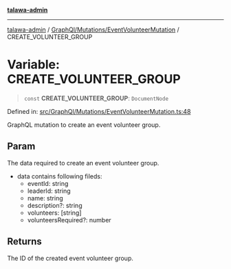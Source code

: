 [**talawa-admin**](../../../../README.md)

***

[talawa-admin](../../../../README.md) / [GraphQl/Mutations/EventVolunteerMutation](../README.md) / CREATE\_VOLUNTEER\_GROUP

# Variable: CREATE\_VOLUNTEER\_GROUP

> `const` **CREATE\_VOLUNTEER\_GROUP**: `DocumentNode`

Defined in: [src/GraphQl/Mutations/EventVolunteerMutation.ts:48](https://github.com/gautam-divyanshu/talawa-admin/blob/cfee07d9592eee1569f258baf49181c393e48f1b/src/GraphQl/Mutations/EventVolunteerMutation.ts#L48)

GraphQL mutation to create an event volunteer group.

## Param

The data required to create an event volunteer group.
 - data contains following fileds:
     - eventId: string
     - leaderId: string
     - name: string
     - description?: string
     - volunteers: [string]
     - volunteersRequired?: number

## Returns

The ID of the created event volunteer group.
